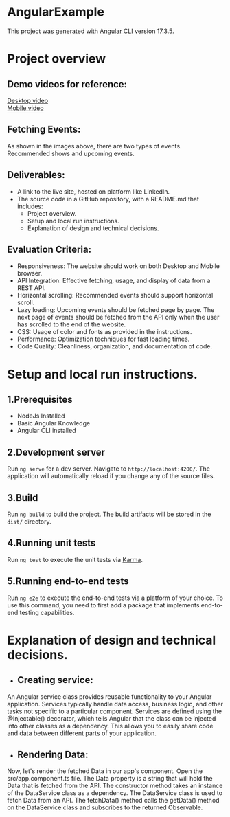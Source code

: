# AngularExample
This project was generated with [Angular CLI](https://github.com/angular/angular-cli) version 17.3.5.
# Project overview
## Demo videos for reference:
<a href="https://drive.google.com/file/d/1dkvCnBiWE-5MuciHRvhymXkvEsfB7aim/view?usp=drive_link">Desktop video</a><br>
<a href="https://drive.google.com/file/d/1ejqJp9bJ4mr4vDl1hBdIXUF4ig7SIQo8/view?usp=drive_link">Mobile video</a>
## Fetching Events:
As shown in the images above, there are two types of events. Recommended shows and upcoming events.
## Deliverables:
- A link to the live site, hosted on platform like LinkedIn.
- The source code in a GitHub repository, with a README.md that includes:
   - Project overview.
   - Setup and local run instructions.
   - Explanation of design and technical decisions.
## Evaluation Criteria:
- Responsiveness: The website should work on both Desktop and Mobile browser.
- API Integration: Effective fetching, usage, and display of data from a REST API.
- Horizontal scrolling: Recommended events should support horizontal scroll.
- Lazy loading: Upcoming events should be fetched page by page. The next page of events should be fetched
from the API only when the user has scrolled to the end of the website.
- CSS: Usage of color and fonts as provided in the instructions.
- Performance: Optimization techniques for fast loading times.
- Code Quality: Cleanliness, organization, and documentation of code.

# Setup and local run instructions.

## 1.Prerequisites
- NodeJs Installed
- Basic Angular Knowledge
- Angular CLI installed

## 2.Development server

Run `ng serve` for a dev server. Navigate to `http://localhost:4200/`. The application will automatically reload if you change any of the source files.

## 3.Build

Run `ng build` to build the project. The build artifacts will be stored in the `dist/` directory.

## 4.Running unit tests

Run `ng test` to execute the unit tests via [Karma](https://karma-runner.github.io).

## 5.Running end-to-end tests

Run `ng e2e` to execute the end-to-end tests via a platform of your choice. To use this command, you need to first add a package that implements end-to-end testing capabilities.

# Explanation of design and technical decisions.
- ## Creating service:
An Angular service class provides reusable functionality to your Angular application. Services typically handle data access, business logic, and other tasks not specific to a particular component.
Services are defined using the @Injectable() decorator, which tells Angular that the class can be injected into other classes as a dependency. This allows you to easily share code and data between different parts of your application.

- ## Rendering Data:
Now, let's render the fetched Data in our app's component. Open the src/app.component.ts file.
The Data property is a string that will hold the Data that is fetched from the API. The constructor method takes an instance of the DataService class as a dependency. The DataService class is used to fetch Data from an API. The fetchData() method calls the getData() method on the DataService class and subscribes to the returned Observable.
